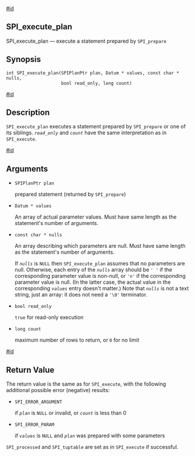 [#id](#SPI-SPI-EXECUTE-PLAN)

## SPI_execute_plan

SPI_execute_plan — execute a statement prepared by `SPI_prepare`

## Synopsis

```
int SPI_execute_plan(SPIPlanPtr plan, Datum * values, const char * nulls,
                     bool read_only, long count)
```

[#id](#id-1.8.12.8.15.5)

## Description

`SPI_execute_plan` executes a statement prepared by `SPI_prepare` or one of its siblings. _`read_only`_ and _`count`_ have the same interpretation as in `SPI_execute`.

[#id](#id-1.8.12.8.15.6)

## Arguments

- `SPIPlanPtr plan`

  prepared statement (returned by `SPI_prepare`)

- `Datum * values`

  An array of actual parameter values. Must have same length as the statement's number of arguments.

- `const char * nulls`

  An array describing which parameters are null. Must have same length as the statement's number of arguments.

  If _`nulls`_ is `NULL` then `SPI_execute_plan` assumes that no parameters are null. Otherwise, each entry of the _`nulls`_ array should be `' '` if the corresponding parameter value is non-null, or `'n'` if the corresponding parameter value is null. (In the latter case, the actual value in the corresponding _`values`_ entry doesn't matter.) Note that _`nulls`_ is not a text string, just an array: it does not need a `'\0'` terminator.

- `bool read_only`

  `true` for read-only execution

- `long count`

  maximum number of rows to return, or `0` for no limit

[#id](#id-1.8.12.8.15.7)

## Return Value

The return value is the same as for `SPI_execute`, with the following additional possible error (negative) results:

- `SPI_ERROR_ARGUMENT`

  if _`plan`_ is `NULL` or invalid, or _`count`_ is less than 0

- `SPI_ERROR_PARAM`

  if _`values`_ is `NULL` and _`plan`_ was prepared with some parameters

`SPI_processed` and `SPI_tuptable` are set as in `SPI_execute` if successful.
